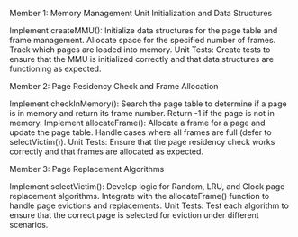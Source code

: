 Member 1: Memory Management Unit Initialization and Data Structures

Implement createMMU():
Initialize data structures for the page table and frame management.
Allocate space for the specified number of frames.
Track which pages are loaded into memory.
Unit Tests: Create tests to ensure that the MMU is initialized correctly and that data structures are functioning as expected.

Member 2: Page Residency Check and Frame Allocation

Implement checkInMemory():
Search the page table to determine if a page is in memory and return its frame number.
Return -1 if the page is not in memory.
Implement allocateFrame():
Allocate a frame for a page and update the page table.
Handle cases where all frames are full (defer to selectVictim()).
Unit Tests: Ensure that the page residency check works correctly and that frames are allocated as expected.

Member 3: Page Replacement Algorithms

Implement selectVictim():
Develop logic for Random, LRU, and Clock page replacement algorithms.
Integrate with the allocateFrame() function to handle page evictions and replacements.
Unit Tests: Test each algorithm to ensure that the correct page is selected for eviction under different scenarios.